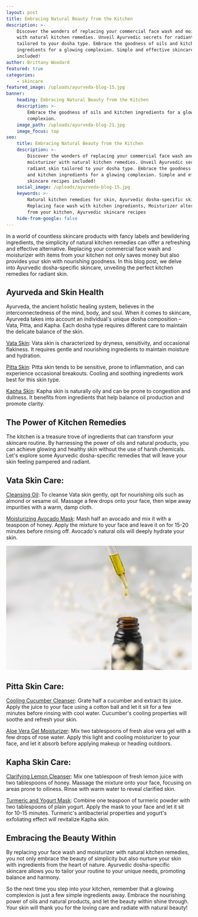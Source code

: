 ```yaml
---
layout: post
title: Embracing Natural Beauty from the Kitchen
description: >-
    Discover the wonders of replacing your commercial face wash and moisturizer
    with natural kitchen remedies. Unveil Ayurvedic secrets for radiant skin
    tailored to your dosha type. Embrace the goodness of oils and kitchen
    ingredients for a glowing complexion. Simple and effective skincare recipes
    included!
author: Brittany Woodard
featured: true
categories:
    - skincare
featured_image: /uploads/ayurveda-blog-15.jpg
banner:
    heading: Embracing Natural Beauty from the Kitchen
    description: >-
        Embrace the goodness of oils and kitchen ingredients for a glowing
        complexion.
    image_path: /uploads/ayurveda-blog-21.jpg
    image_focus: top
seo:
    title: Embracing Natural Beauty from the Kitchen
    description: >-
        Discover the wonders of replacing your commercial face wash and
        moisturizer with natural kitchen remedies. Unveil Ayurvedic secrets for
        radiant skin tailored to your dosha type. Embrace the goodness of oils
        and kitchen ingredients for a glowing complexion. Simple and effective
        skincare recipes included!
    social_image: /uploads/ayurveda-blog-15.jpg
    keywords: >-
        Natural kitchen remedies for skin, Ayurvedic dosha-specific skincare,
        Replacing face wash with kitchen ingredients, Moisturizer alternatives
        from your kitchen, Ayurvedic skincare recipes
    hide-from-google: false
---
```

In a world of countless skincare products with fancy labels and bewildering ingredients, the simplicity of natural kitchen remedies can offer a refreshing and effective alternative. Replacing your commercial face wash and moisturizer with items from your kitchen not only saves money but also provides your skin with nourishing goodness. In this blog post, we delve into Ayurvedic dosha-specific skincare, unveiling the perfect kitchen remedies for radiant skin.

## Ayurveda and Skin Health

Ayurveda, the ancient holistic healing system, believes in the interconnectedness of the mind, body, and soul. When it comes to skincare, Ayurveda takes into account an individual's unique dosha composition – Vata, Pitta, and Kapha. Each dosha type requires different care to maintain the delicate balance of the skin.

<u>Vata Skin</u>\: Vata skin is characterized by dryness, sensitivity, and occasional flakiness. It requires gentle and nourishing ingredients to maintain moisture and hydration.

<u>Pitta Skin</u>\: Pitta skin tends to be sensitive, prone to inflammation, and can experience occasional breakouts. Cooling and soothing ingredients work best for this skin type.

<u>Kapha Skin</u>\: Kapha skin is naturally oily and can be prone to congestion and dullness. It benefits from ingredients that help balance oil production and promote clarity.

## The Power of Kitchen Remedies

The kitchen is a treasure trove of ingredients that can transform your skincare routine. By harnessing the power of oils and natural products, you can achieve glowing and healthy skin without the use of harsh chemicals. Let's explore some Ayurvedic dosha-specific remedies that will leave your skin feeling pampered and radiant.

## Vata Skin Care:

<u>Cleansing Oil</u>\: To cleanse Vata skin gently, opt for nourishing oils such as almond or sesame oil. Massage a few drops onto your face, then wipe away impurities with a warm, damp cloth.

<u>Moisturizing Avocado Mask</u>\: Mash half an avocado and mix it with a teaspoon of honey. Apply the mixture to your face and leave it on for 15-20 minutes before rinsing off. Avocado's natural oils will deeply hydrate your skin.

![](/uploads/ayurveda-blog-19.jpg)

## Pitta Skin Care:

<u>Cooling Cucumber Cleanser</u>\: Grate half a cucumber and extract its juice. Apply the juice to your face using a cotton ball and let it sit for a few minutes before rinsing with cool water. Cucumber's cooling properties will soothe and refresh your skin.

<u>Aloe Vera Gel Moisturizer</u>\: Mix two tablespoons of fresh aloe vera gel with a few drops of rose water. Apply this light and cooling moisturizer to your face, and let it absorb before applying makeup or heading outdoors.

## Kapha Skin Care:

<u>Clarifying Lemon Cleanser</u>\: Mix one tablespoon of fresh lemon juice with two tablespoons of honey. Massage the mixture onto your face, focusing on areas prone to oiliness. Rinse with warm water to reveal clarified skin.

<u>Turmeric and Yogurt Mask</u>\: Combine one teaspoon of turmeric powder with two tablespoons of plain yogurt. Apply the mask to your face and let it sit for 10-15 minutes. Turmeric's antibacterial properties and yogurt's exfoliating effect will revitalize Kapha skin.

## Embracing the Beauty Within

By replacing your face wash and moisturizer with natural kitchen remedies, you not only embrace the beauty of simplicity but also nurture your skin with ingredients from the heart of nature. Ayurvedic dosha-specific skincare allows you to tailor your routine to your unique needs, promoting balance and harmony.

So the next time you step into your kitchen, remember that a glowing complexion is just a few simple ingredients away. Embrace the nourishing power of oils and natural products, and let the beauty within shine through. Your skin will thank you for the loving care and radiate with natural beauty!